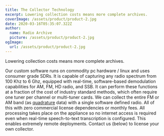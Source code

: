 ```yaml
---
title: The Collector Technology
excerpt: Lowering collection costs means more complete archives.
coverImage: /assets/product/product-2.jpg
date: 2020-03-16T05:35:07.322Z
author:
  name: Radio Archive
  picture: /assets/product/product-2.jpg
ogImage:
  url: /assets/product/product-2.jpg
---
```

Lowering collection costs means more complete archives.

Our custom software runs on commodity pc hardware / linux and uses consumer grade SDRs. It is capable of capturing any radio spectrum from 100 Khz to 6 Ghz, equipped with real-time, software-based demodulation capabilities for AM, FM, HD radio, and SSB. It can perform these functions at a fraction of the cost of industry standard methods, which often require one tuner per channel or multi-tuner cards. We can collect the entire FM or AM band (as [quadrature](https://asd.com) data) with a single software defined radio. All of this with zero commercial license dependencies or monthly fees. All processing takes place on the appliance so no internet access is required even when real-time speech-to-text transcription is configured. This enables extremely remote deployments. Contact us (below) to license your own collector.